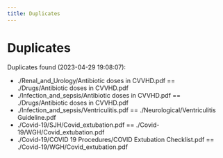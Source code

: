 ```yaml
---
title: Duplicates
---
```


# Duplicates

Duplicates found (2023-04-29 19:08:07):

- ./Renal_and_Urology/Antibiotic doses in CVVHD.pdf == ./Drugs/Antibiotic doses in CVVHD.pdf
- ./Infection_and_sepsis/Antibiotic doses in CVVHD.pdf == ./Drugs/Antibiotic doses in CVVHD.pdf
- ./Infection_and_sepsis/Ventriculitis.pdf == ./Neurological/Ventriculitis Guideline.pdf
- ./Covid-19/SJH/Covid_extubation.pdf == ./Covid-19/WGH/Covid_extubation.pdf
- ./Covid-19/COVID 19 Procedures/COVID Extubation Checklist.pdf == ./Covid-19/WGH/Covid_extubation.pdf